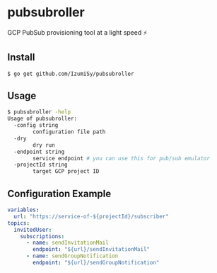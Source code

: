 # pubsubroller

GCP PubSub provisioning tool at a light speed :zap:

## Install
```bash
$ go get github.com/IzumiSy/pubsubroller
```

## Usage
```bash
$ pubsubroller -help
Usage of pubsubroller:
  -config string
    	configuration file path
  -dry
    	dry run
  -endpoint string
    	service endpoint # you can use this for pub/sub emulator
  -projectId string
    	target GCP project ID
```

## Configuration Example
```yaml
variables:
  url: "https://service-of-${projectId}/subscriber"
topics:
  invitedUser:
    subscriptions:
      - name: sendInvitationMail
        endpoint: "${url}/sendInvitationMail"
      - name: sendGroupNotification
        endpoint: "${url}/sendGroupNotification"
```
